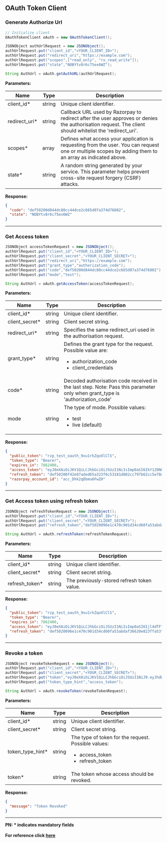 ## OAuth Token Client

### Generate Authorize Url
```java
// Initialize client
OAuthTokenClient oAuth = new OAuthTokenClient();

JSONObject authUrlRequest = new JSONObject();
authUrlRequest.put("client_id","<YOUR_CLIENT_ID>");
authUrlRequest.put("redirect_uri","https://example.com");
authUrlRequest.put("scopes",["read_only", "rx_read_write"]);
authUrlRequest.put("state","NOBYtv8r6c75ex6WZ");

String AuthUrl = oAuth.getAuthURL(authUrlRequest);
```

**Parameters:**

| Name          | Type   | Description                                                                                                                                             |
|---------------|--------|---------------------------------------------------------------------------------------------------------------------------------------------------------|
| client_id*    | string | Unique client identifier.                                                                                                                               |
| redirect_uri* | string | Callback URL used by Razorpay to redirect after the user approves or denies the authorisation request. The client should whitelist the 'redirect_uri'.  |
| scopes*       | array  | Defines what access your application is requesting from the user. You can request one or multiple scopes by adding them to an array as indicated above. |
| state*        | string | A random string generated by your service. This parameter helps prevent cross-site request forgery (CSRF) attacks.                                      |

**Response:**
```json
{
  "code": "def50200d844dc80cc44dce2c665d07a374d76802",
  "state": "NOBYtv8r6c75ex6WZ"
}
```

-------------------------------------------------------------------------------------------------------

### Get Access token
```java
JSONObject accessTokenRequest = new JSONObject();
authUrlRequest.put("client_id","<YOUR_CLIENT_ID>");
authUrlRequest.put("client_secret","<YOUR_CLIENT_SECRET>");
authUrlRequest.put("redirect_uri","https://example.com");
authUrlRequest.put("grant_type","authorization_code");
authUrlRequest.put("code","def50200d844dc80cc44dce2c665d07a374d76802");
authUrlRequest.put("mode","test");

String AuthUrl = oAuth.getAccessToken(accessTokenRequest);
```

**Parameters:**

| Name           | Type   | Description                                                                                                                  |
|----------------|--------|------------------------------------------------------------------------------------------------------------------------------|
| client_id*     | string | Unique client identifier.                                                                                                    |
| client_secret* | string | Client secret string.                                                                                                        |
| redirect_uri*  | string | Specifies the same redirect_uri used in the authorisation request.                                                           |
| grant_type*    | string | Defines the grant type for the request. Possible value are:<ul><li>authorization_code</li><li>client_credentials</li></ul>   |
| code*          | string | Decoded authorisation code received in the last step. Note: Pass this parameter only when grant_type is 'authorization_code' |
| mode           | string | The type of mode. Possible values: <ul><li>test</li><li>live (default)</li></ul>                                             |

**Response:**
```json
{
  "public_token": "rzp_test_oauth_9xu1rkZqoXlClS",
  "token_type": "Bearer",
  "expires_in": 7862400,
  "access_token": "eyJ0eXAiOiJKV1QiLCJhbGciOiJSUzI1NiIsImp0aSI6IkY1Z0NQYkhhRzRjcUpnIn0.eyJhdWQiOiJGNFNNeEgxanMxbkpPZiIsImp0aSI6IkY1Z0NQYkhhRzRjcUpnIiwiaWF0IjoxNTkyODMxMDExLCJuYmYiOjE1OTI4MzEwMTEsInN1YiI6IiIsImV4cCI6MTYwMDc3OTgxMSwidXNlcl9pZCI6IkYycVBpejJEdzRPRVFwIiwibWVyY2hhbnRfaWQiOiJGMnFQaVZ3N0lNV01GSyIsInNjb3BlcyI6WyJyZWFkX29ubHkiXX0.Wwqt5czhoWpVzP5_aoiymKXoGj-ydo-4A_X2jf_7rrSvk4pXdqzbA5BMrHxPdPbeFQWV6vsnsgbf99Q3g-W4kalHyH67LfAzc3qnJ-mkYDkFY93tkeG-MCco6GJW-Jm8xhaV9EPUak7z9J9jcdluu9rNXYMtd5qxD8auyRYhEgs",
  "refresh_token": "def50200f42e07aded65a323f6c53181d802cc797b62cc5e78dd8038d6dff253e5877da9ad32f463a4da0ad895e3de298cbce40e162202170e763754122a6cb97910a1f58e2378ee3492dc295e1525009cccc45635308cce8575bdf373606c453ebb5eb2bec062ca197ac23810cf9d6cf31fbb9fcf5b7d4de9bf524c89a4aa90599b0151c9e4e2fa08acb6d2fe17f30a6cfecdfd671f090787e821f844e5d36f5eacb7dfb33d91e83b18216ad0ebeba2bef7721e10d436c3984daafd8654ed881c581d6be0bdc9ebfaee0dc5f9374d7184d60aae5aa85385690220690e21bc93209fb8a8cc25a6abf1108d8277f7c3d38217b47744d7",
  "razorpay_account_id": "acc_Dhk2qDbmu6FwZH"
}
```
-------------------------------------------------------------------------------------------------------

### Get Access token using refresh token
```java
JSONObject refreshTokenRequest = new JSONObject();
authUrlRequest.put("client_id","<YOUR_CLIENT_ID>");
authUrlRequest.put("client_secret","<YOUR_CLIENT_SECRET>");
authUrlRequest.put("refresh_token","def5020096e1c470c901d34cd60fa53abdaf3662sa0");

String AuthUrl = oAuth.refreshToken(refreshTokenRequest);
```

**Parameters:**

| Name           | Type      | Description                                |
|----------------|-----------|--------------------------------------------|
| client_id*     | string    | Unique client identifier.                  |
| client_secret* | string    | Client secret string.                      | 
| refresh_token* | string    | The previously-stored refresh token value. |


**Response:**
```json
{
  "public_token": "rzp_test_oauth_9xu1rkZqoXlClS",
  "token_type": "Bearer",
  "expires_in": 7862400,
  "access_token": "eyJ0eXAiOiJKV1QiLCJhbGciOiJSUzI1NiIsImp0aSI6Ijl4dTF",
  "refresh_token": "def5020096e1c470c901d34cd60fa53abdaf36620e823ffa53"
}
```

-------------------------------------------------------------------------------------------------------

### Revoke a token
```java
JSONObject revokeTokenRequest = new JSONObject();
authUrlRequest.put("client_id","<YOUR_CLIENT_ID>");
authUrlRequest.put("client_secret","<YOUR_CLIENT_SECRET>");
authUrlRequest.put("token","eyJ0eXAiOiJKV1QiLCJhbGciOiJSUzI1NiJ9.eyJhdWQiOiJKQTFwODVudE1ySEpoQSIsImp0aSI6IkpPZkd0aHFDTmhqQUhTIiwiaWF0IjoxNjUxMTI0NTU0LCJuYmYiOjE2NTExMjQ1NTQsInN1YiI6IiIsImV4cCI6MTY1ODk4Njk1MiwidXNlcl9pZCI6bnVsbCwibWVyY2hhbnRfaWQiOiJKOWpoSTdzZkM1S1V0NiIsInNjb3BlcyI6WyJyZWFkX3dyaXRlIl19.h1oL_Tik642Q18DdyEnIVziW1kgw6k09K8ALuI4uWQBH3jE4R8p1e6ysQq-Et4E_MZd7ADfC1W6kFwe3PXlkLC6emaZAKESZghbtTBM6RYnhieErAOcD7ytc0P8c75aNRlC6MWwlWaH20OFYuSay7iGFyw2jp4by4xDFlYweVLc");
authUrlRequest.put("token_type_hint","access_token");

String AuthUrl = oAuth.revokeToken(revokeTokenRequest);
```

**Parameters:**

| Name             | Type     | Description                                                                                              |
|------------------|----------|----------------------------------------------------------------------------------------------------------|
| client_id*       | string   | Unique client identifier.                                                                                |
| client_secret*   | string   | Client secret string.                                                                                    | 
| token_type_hint* | string   | The type of token for the request. Possible values: <ul><li>access_token</li><li>refresh_token</li></ul> | 
| token*           | string   | The token whose access should be revoked.                                                                |

**Response:**
```json
{
  "message": "Token Revoked"
}
```
-------------------------------------------------------------------------------------------------------

**PN: * indicates mandatory fields**
<br>
<br>
**For reference click [here](https://razorpay.com/docs/partners/platform/onboard-businesses/integrate-oauth/integration-steps)**